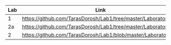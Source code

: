 | Lab | Link |
| --- | ---- |
|  1  |https://github.com/TarasDorosh/Lab1/tree/master/Laboratorna1 |
|  2a |https://github.com/TarasDorosh/Lab1/tree/master/Laboratorna2a |
| 2 | https://github.com/TarasDorosh/Lab1/blob/master/Laboratorna2 |
